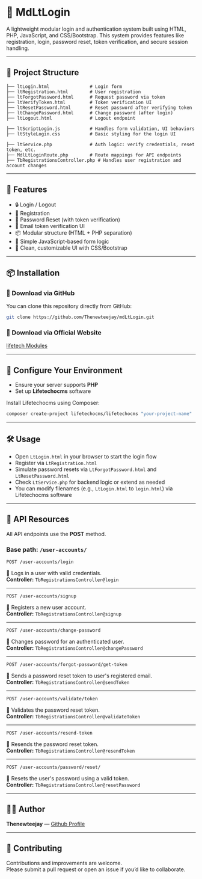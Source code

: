 
# 🔐 MdLtLogin

A lightweight modular login and authentication system built using HTML, PHP, JavaScript, and CSS/Bootstrap. This system provides features like registration, login, password reset, token verification, and secure session handling.

---

## 📁 Project Structure

```plaintext
├── ltLogin.html               # Login form
├── ltRegistration.html        # User registration
├── ltForgotPassword.html      # Request password via token
├── ltVerifyToken.html         # Token verification UI
├── ltResetPassword.html       # Reset password after verifying token
├── ltChangePassword.html      # Change password (after login)
├── ltLogout.html              # Logout endpoint

├── ltScriptLogin.js           # Handles form validation, UI behaviors
├── ltStyleLogin.css           # Basic styling for the login UI

├── ltService.php              # Auth logic: verify credentials, reset token, etc.
├── MdlLtLoginRoute.php        # Route mappings for API endpoints
├── TbRegistrationsController.php # Handles user registration and account changes
```

---

## 🚀 Features

- 🔒 Login / Logout  
- 📝 Registration  
- 🔁 Password Reset (with token verification)  
- 📩 Email token verification UI  
- 📦 Modular structure (HTML + PHP separation)  
- 🧠 Simple JavaScript-based form logic  
- 🎨 Clean, customizable UI with CSS/Bootstrap  

---

## 📦 Installation

### 🔽 Download via GitHub

You can clone this repository directly from GitHub:

```bash
git clone https://github.com/Thenewteejay/mdLtLogin.git
```

### 🔽 Download via Official Website

[lifetech Modules](https://lifetech.host/hub/module)

---

## 🧰 Configure Your Environment

- Ensure your server supports **PHP**
- Set up **Lifetechocms** software

Install Lifetechocms using Composer:

```bash
composer create-project lifetechocms/lifetechocms "your-project-name"
```

---

## 🛠️ Usage

- Open `LtLogin.html` in your browser to start the login flow
- Register via `LtRegistration.html`
- Simulate password resets via `LtForgotPassword.html` and `LtResetPassword.html`
- Check `LtService.php` for backend logic or extend as needed
- You can modify filenames (e.g., `LtLogin.html` to `login.html`) via Lifetechocms software

---

## 📡 API Resources
All API endpoints use the **POST** method.

### Base path: `/user-accounts/`

```http
POST /user-accounts/login
```
🔐 Logs in a user with valid credentials.  
**Controller:** `TbRegistrationsController@login`

---

```http
POST /user-accounts/signup
```
📝 Registers a new user account.  
**Controller:** `TbRegistrationsController@signup`

---

```http
POST /user-accounts/change-password
```
🔁 Changes password for an authenticated user.  
**Controller:** `TbRegistrationsController@changePassword`

---

```http
POST /user-accounts/forgot-password/get-token
```
📩 Sends a password reset token to user's registered email.  
**Controller:** `TbRegistrationsController@sendToken`

---

```http
POST /user-accounts/validate/token
```
🔑 Validates the password reset token.  
**Controller:** `TbRegistrationsController@validateToken`

---

```http
POST /user-accounts/resend-token
```
🔄 Resends the password reset token.  
**Controller:** `TbRegistrationsController@resendToken`

---

```http
POST /user-accounts/password/reset/
```
🔐 Resets the user's password using a valid token.  
**Controller:** `TbRegistrationsController@resetPassword`

---

## 🙋‍♂️ Author

**Thenewteejay** — [Github Profile](https://github.com/Thenewteejay)

---

## 🤝 Contributing

Contributions and improvements are welcome.  
Please submit a pull request or open an issue if you’d like to collaborate.

